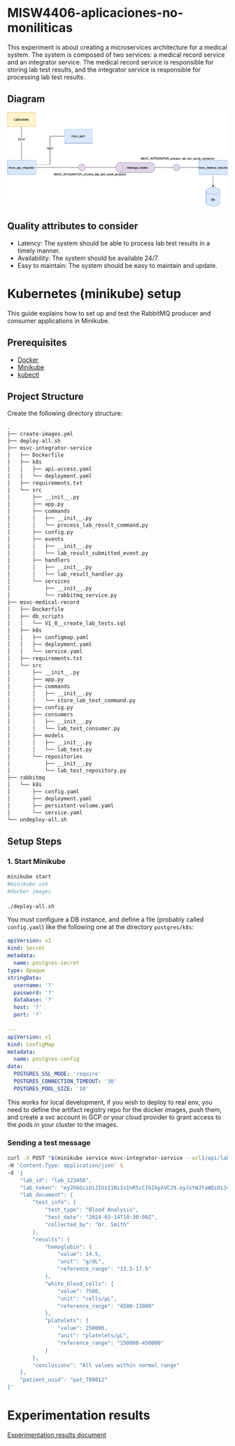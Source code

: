 # MISW4406-aplicaciones-no-moniliticas

This experiment is about creating a microservices architecture for a medical system. The system is composed of two services: a medical record service and an integrator service. The medical record service is responsible for storing lab test results, and the integrator service is responsible for processing lab test results.

## Diagram

![experimento_apps_no_monoliticas_v2.drawio.png](images/experimento_apps_no_monoliticas_v2.drawio.png)

## Quality attributes to consider

* Latency: The system should be able to process lab test results in a timely manner.
* Availability: The system should be available 24/7.
* Easy to maintain: The system should be easy to maintain and update.


# Kubernetes (minikube) setup

This guide explains how to set up and test the RabbitMQ producer and consumer applications in Minikube.

## Prerequisites

- [Docker](https://docs.docker.com/get-docker/)
- [Minikube](https://minikube.sigs.k8s.io/docs/start/)
- [kubectl](https://kubernetes.io/docs/tasks/tools/)

## Project Structure

Create the following directory structure:

```
.
├── create-images.yml
├── deploy-all.sh
├── msvc-integrator-service
│   ├── Dockerfile
│   ├── k8s
│   │   ├── api-access.yaml
│   │   └── deployment.yaml
│   ├── requirements.txt
│   └── src
│       ├── __init__.py
│       ├── app.py
│       ├── commands
│       │   ├── __init__.py
│       │   └── process_lab_result_command.py
│       ├── config.py
│       ├── events
│       │   ├── __init__.py
│       │   └── lab_result_submitted_event.py
│       ├── handlers
│       │   ├── __init__.py
│       │   └── lab_result_handler.py
│       └── services
│           ├── __init__.py
│           └── rabbitmq_service.py
├── msvc-medical-record
│   ├── Dockerfile
│   ├── db_scripts
│   │   └── V1_0__create_lab_tests.sql
│   ├── k8s
│   │   ├── configmap.yaml
│   │   ├── deployment.yaml
│   │   └── service.yaml
│   ├── requirements.txt
│   └── src
│       ├── __init__.py
│       ├── app.py
│       ├── commands
│       │   ├── __init__.py
│       │   └── store_lab_test_command.py
│       ├── config.py
│       ├── consumers
│       │   ├── __init__.py
│       │   └── lab_test_consumer.py
│       ├── models
│       │   ├── __init__.py
│       │   └── lab_test.py
│       └── repositories
│           ├── __init__.py
│           └── lab_test_repository.py
├── rabbitmq
│   └── k8s
│       ├── config.yaml
│       ├── deployment.yaml
│       ├── persistent-volume.yaml
│       └── service.yaml
└── undeploy-all.sh
```

## Setup Steps

### 1. Start Minikube

```bash
minikube start
#minikube ssh
#docker images

./deploy-all.sh
```

You must configure a DB instance, and define a file (probably called `config.yaml`)
like the following one at the directory `postgres/k8s`:

```yaml
apiVersion: v1
kind: Secret
metadata:
  name: postgres-secret
type: Opaque
stringData:
  username: '?'
  password: '?'
  database: '?'
  host: '?'
  port: '?'

---
apiVersion: v1
kind: ConfigMap
metadata:
  name: postgres-config
data:
  POSTGRES_SSL_MODE: 'require'
  POSTGRES_CONNECTION_TIMEOUT: '30'
  POSTGRES_POOL_SIZE: '10'
```

This works for local development, if you wish to deploy to real env, you need to
define the artifact registry repo for the docker images, push them, and create a svc
account in GCP or your cloud provider to grant access to the pods in your cluster
to the images.

### Sending a test message

```bash
curl -X POST "$(minikube service msvc-integrator-service --url)/api/lab-results" \
-H 'Content-Type: application/json' \
-d '{
    "lab_id": "lab_123456",
    "lab_token": "eyJhbGciOiJIUzI1NiIsInR5cCI6IkpXVCJ9.eyJsYWJfaWQiOiJsYWJfMTIzNDU2In0.sample_token",
    "lab_document": {
        "test_info": {
            "test_type": "Blood Analysis",
            "test_date": "2024-03-14T10:30:00Z",
            "collected_by": "Dr. Smith"
        },
        "results": {
            "hemoglobin": {
                "value": 14.5,
                "unit": "g/dL",
                "reference_range": "13.5-17.5"
            },
            "white_blood_cells": {
                "value": 7500,
                "unit": "cells/µL",
                "reference_range": "4500-11000"
            },
            "platelets": {
                "value": 250000,
                "unit": "platelets/µL",
                "reference_range": "150000-450000"
            }
        },
        "conclusions": "All values within normal range"
    },
    "patient_uuid": "pat_789012"
}'
```

# Experimentation results

[Experimentation results document](https://uniandes-my.sharepoint.com/:w:/g/personal/ea_silval1_uniandes_edu_co/EdtPIUjhA9hLqaC0azFJgYEBzYJfHx5I2eq_G6traAFyWg?e=mIcCXM)
